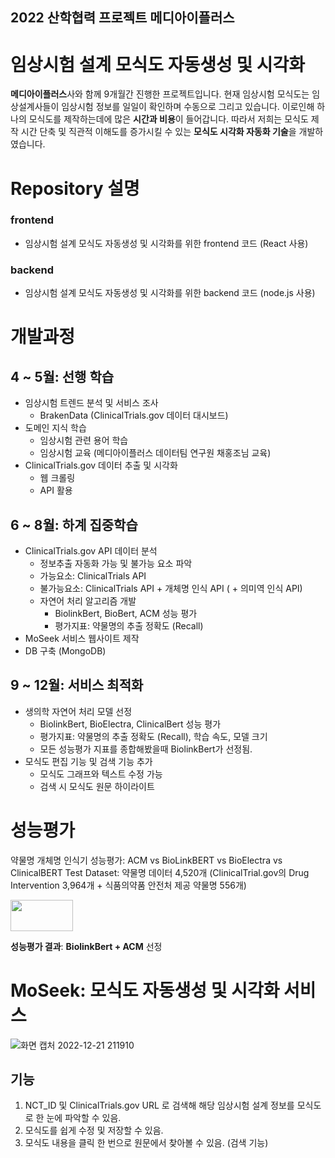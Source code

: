 ## 2022 산학협력 프로젝트 메디아이플러스
#  임상시험 설계 모식도 자동생성 및 시각화
**메디아이플러스**사와 함께 9개월간 진행한 프로젝트입니다. 
현재 임상시험 모식도는 임상설계사들이 임상시험 정보를 일일이 확인하며 수동으로 그리고 있습니다. 이로인해 하나의 모식도를 제작하는데에 많은 **시간과 비용**이 들어갑니다. 따라서 저희는 모식도 제작 시간 단축 및 직관적 이해도를 증가시킬 수 있는 **모식도 시각화 자동화 기술**을 개발하였습니다.

# Repository 설명

### **frontend**
- 임상시험 설계 모식도 자동생성 및 시각화를 위한 frontend 코드 (React 사용)
### **backend**
- 임상시험 설계 모식도 자동생성 및 시각화를 위한 backend 코드 (node.js 사용) 

# 개발과정
## 4 ~ 5월: 선행 학습

- 임상시험 트렌드 분석 및 서비스 조사
  - BrakenData (ClinicalTrials.gov 데이터 대시보드)
- 도메인 지식 학습
  - 임상시험 관련 용어 학습
  - 임상시험 교육 (메디아이플러스 데이터팀 연구원 채홍조님 교육)
- ClinicalTrials.gov 데이터 추출 및 시각화
    - 웹 크롤링
    - API 활용
    
  
 
## 6 ~ 8월: 하계 집중학습
- ClinicalTrials.gov API 데이터 분석
	- 정보추출 자동화 가능 및 불가능 요소 파악
	- 가능요소: ClinicalTrials API
	- 불가능요소: ClinicalTrials API + 개체명 인식 API ( + 의미역 인식 API)
	- 자연어 처리 알고리즘 개발
	   - BiolinkBert, BioBert, ACM 성능 평가
	    - 평가지표: 약물명의 추출 정확도 (Recall)
- MoSeek 서비스 웹사이트 제작
- DB 구축 (MongoDB)

## 9 ~ 12월: 서비스 최적화
- 생의학 자연어 처리 모델 선정
	- BiolinkBert, BioElectra, ClinicalBert 성능 평가
	- 평가지표: 약물명의 추출 정확도 (Recall), 학습 속도, 모델 크기
	- 모든 성능평가 지표를 종합해봤을때 BiolinkBert가 선정됨.
- 모식도 편집 기능 및 검색 기능 추가
	- 모식도 그래프와 텍스트 수정 가능
   - 검색 시 모식도 원문 하이라이트

	

# 성능평가

약물명 개체명 인식기 성능평가: ACM vs  BioLinkBERT  vs  BioElectra  vs  ClinicalBERT
Test Dataset: 약물명 데이터 4,520개
(ClinicalTrial.gov의  Drug  Intervention 3,964개 + 식품의약품 안전처 제공 약물명 556개)

<img src="https://user-images.githubusercontent.com/78090753/208905779-9ac9bc69-d229-4764-80d4-48faba1c099b.png" width="100" height="50">

**성능평가 결과**: **BiolinkBert + ACM** 선정

# MoSeek: 모식도 자동생성 및 시각화 서비스

![화면 캡처 2022-12-21 211910](https://user-images.githubusercontent.com/78090753/208905656-48368b3d-de89-41c2-9e8c-8b1d09591b11.png)

## 기능
1. NCT_ID 및 ClinicalTrials.gov URL 로 검색해 해당 임상시험 설계 정보를 모식도로 한 눈에 파악할 수 있음.
2. 모식도를 쉽게 수정 및 저장할 수 있음.
3. 모식도 내용을 클릭 한 번으로 원문에서 찾아볼 수 있음. (검색 기능) 
